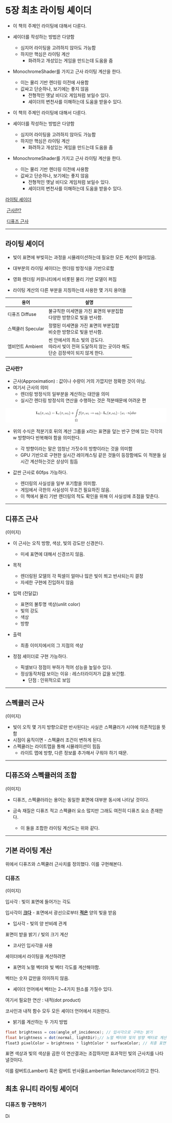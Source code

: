 # 5장 최초 라이팅 셰이더

- 이 책의 주제인 라이팅에 대해서 다룬다.
- 셰이더를 작성하는 방법은 다양함
  - 심지어 라이팅을 고려하지 않아도 가능함
  - 하지만 핵심은 라이팅 계산
    - 화려하고 개성있는 게임을 만드는데 도움을 줌
- MonochromeShader를 가지고 근사 라이팅 계산을 한다.
  - 이는 물리 기반 렌더링 이전에 사용함
  - 값싸고 단순하나, 보기에는 좋지 않음
    - 전형적인 옛날 비디오 게임처럼 보일수 있다.
    - 셰이더의 변천사를 이해하는데 도움을 받을수 있다.

- 이 책의 주제인 라이팅에 대해서 다룬다.
- 셰이더를 작성하는 방법은 다양함
  - 심지어 라이팅을 고려하지 않아도 가능함
  - 하지만 핵심은 라이팅 계산
    - 화려하고 개성있는 게임을 만드는데 도움을 줌
- MonochromeShader를 가지고 근사 라이팅 계산을 한다.
  - 이는 물리 기반 렌더링 이전에 사용함
  - 값싸고 단순하나, 보기에는 좋지 않음
    - 전형적인 옛날 비디오 게임처럼 보일수 있다.
    - 셰이더의 변천사를 이해하는데 도움을 받을수 있다.



[라이팅 셰이더](#라이팅-셰이더)

​	[근사란?](#근사란)

​	[디퓨즈 근사](#디퓨즈-근사)

---

## 라이팅 셰이더



- 빛이 표면에 부빚히는 과정을 시뮬레이션하는데 필요한 모든 계산이 들어있음.
- 대부분의 라이팅 셰이더는 렌더링 방정식을 기반으로함
- 영화 렌더링 커뮤니티에서 비롯된 물리 기반 모델이 퍼짐

- 라이팅 계산의 다른 부분을 지칭하는데 사용한 몇 가지 용어들



| 용어              | 설명                                                         |
| ----------------- | ------------------------------------------------------------ |
| 디퓨즈 Diffuse    | 불규칙한 미세면을 가진 표면의 부분집합<br />다양한 방향으로 빛을 반사함. |
| 스펙큘러 Specular | 정렬된 미세면을 가진 표면의 부분집합<br />비슷한 방향으로 빛을 반사함. |
| 엠비언트 Ambient  | 씬 안에서의 최소 빛의 강도다.<br />따라서 빛이 전혀 도달하지 않는 곳이라 해도<br />단순 검정색이 되지 않게 한다. |



### 근사란?

- 근사(Approximation) : 값이나 수량이 거의 가깝지만 정확한 것이 아님.
- 여기서 근사의 의미
  - 렌더링 방정식의 일부분을 계산하는 대안을 의미
  - 실시간 렌더링 방정식의 연산을 수행하는 것은 적분때문에 어려운 편



<p align="center">
    <img src="./Images/Chap5/5장 근사 공식.png"/>
</p>

- 위의 수식은 적분기호 뒤의 계산 그룹을 x라는 표면을 덮는 반구 안에 있는 각각의 w 방향마다 반복해야 함을 의미한다.
  - 각 방향이라는 말은 엄청난 가짓수의 방향이라는 것을 의미함
  - GPU 기반으로 구현한 실시간 레이캐스팅 같은 것들이 등장함에도 이 적분들 실시간 계산하는것은 상상이 힘듬



- 값싼 근사로 60fps 가능하다.
  - 렌더링의 사실성을 일부 포기함을 의미함.
  - 게임에서 극한의 사실성이 무조건 필요하진 않음.
  - 이 책에서 물리 기반 렌더링의 척도 확인을 위해 이 사실성에 초점을 맞춘다.



---

## 디퓨즈 근사



(이미지)



- 이 근사는 오직 방향, 색상, 빛의 강도만 신경쓴다.
  - 미세 표면에 대해서 신경쓰지 않음.
- 목적
  - 렌더링된 모델의 각 픽셀이 얼마나 많은 빛이 쬐고 반사되는지 결정
  - 자세한 구현에 진입하지 않음
- 입력 (전달값)
  - 표면의 불투명 색상(unlit color)
  - 빛의 강도
  - 색상
  - 방향
- 출력
  - 최종 이미지에서의 그 지점의 색상



- 정점 셰이더로 구현 가능하다.
  - 픽셀보다 정점이 부하가 적어 성능을 높일수 있다.
  - 정상동작처럼 보이는 이유 : 레스터라이저가 값을 보간함.
    - 단점 : 인위적으로 보임



---

## 스펙큘러 근사



(이미지)



- 빛이 오직 몇 가지 방향으로만 반사된다는 사실은 스펙큘러가 시야에 의존적임을 뜻함
- 시점이 움직이면 - 스펙큘러 조건이 변하게 된다.
- 스펙큘러는 라이트맵을 통해 시뮬레이션이 힘듬
  - 라이트 맵에 방향, 다른 정보를 추가해서 구워야 하기 때문.



---

## 디퓨즈와 스펙큘러의 조합



(이미지)



- 디퓨즈, 스펙큘러라는 용어는 동일한 표면에 대부분 동시에 나타날 것이다.

- 금속 재질은 디퓨즈 적고 스펙큘러 요소 많지만 그래도 여전히 디퓨즈 요소 존재한다.
  - 이 둘을 조합한 라이팅 계산도는 위와 같다.



---

## 기본 라이팅 계산

위에서 디퓨즈와 스펙큘러 근사치를 정의했다. 이를 구현해본다.



### 디퓨즈



(이미지)



입사각 : 빛이 표면에 들어가는 각도

입사각이 **<u>크다</u>** - 표면에서 광선으로부터 **<u>적은</u>** 양의 빛을 받음
- 입사각 - 빛의 양 반비례 관계

표면이 받을 밝기 / 빛의 크기 계산

- 코사인 입사각을 사용

셰이더에서 라이팅을 계산하려면

- 표면의 노멀 벡터와 빛 벡터 각도를 계산해야함.

벡터는 숫자 값만을 의미하지 않음.

- 셰이더 언어에서 벡터는 2~4가지 원소를 가질수 있다.



여기서 필요한 연산 : 내적(dot product)

코사인과 내적 함수 모두 모든 셰이더 언어에서 지원한다.



- 밝기를 계산하는 두 가지 방법

```c#
float brightness = cos(angle_of_incidence); // 입사각으로 구하는 밝기
float brightness = dot(normal, lightDir);// 노멀 벡터와 빛의 방향 벡터로 계산한 밝기
float3 pixelColor = brightness * lightColor * surfaceColor; // 최종 표면 색상값
```

표면 색상과 빛의 색상을 곱한 이 연산결과는 조잡하지만 효과적인 빛의 근사치를 나타낼것이다.

이를 람버트(Lambert) 혹은 람버트 반사율(Lambertian Relectance)이라고 한다.



## 최초 유니티 라이팅 셰이더



### 디퓨즈 항 구현하기

Di